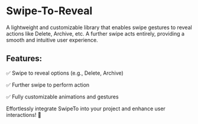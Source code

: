 # Swipe-To-Reveal
A lightweight and customizable library that enables swipe gestures to reveal actions like Delete, Archive, etc. A further swipe acts entirely, providing a smooth and intuitive user experience.



## Features:
✅ Swipe to reveal options (e.g., Delete, Archive)

✅ Further swipe to perform action

✅ Fully customizable animations and gestures

Effortlessly integrate SwipeTo into your project and enhance user interactions! 🚀
